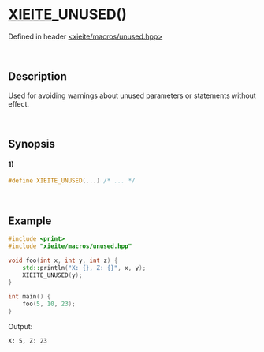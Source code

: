 # [XIEITE](../../macros.md)\_UNUSED\(\)
Defined in header [<xieite/macros/unused.hpp>](../../../include/xieite/macros/unused.hpp)

&nbsp;

## Description
Used for avoiding warnings about unused parameters or statements without effect.

&nbsp;

## Synopsis
#### 1)
```cpp
#define XIEITE_UNUSED(...) /* ... */
```

&nbsp;

## Example
```cpp
#include <print>
#include "xieite/macros/unused.hpp"

void foo(int x, int y, int z) {
    std::println("X: {}, Z: {}", x, y);
    XIEITE_UNUSED(y);
}

int main() {
    foo(5, 10, 23);
}
```
Output:
```
X: 5, Z: 23
```
